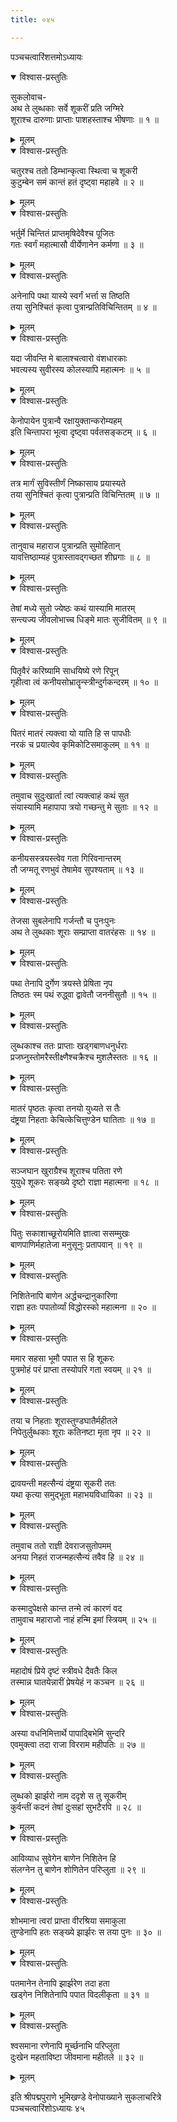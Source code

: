 ```yaml
---
title: ०४५

---
```

पञ्चचत्वारिंशत्तमोऽध्यायः  

<details open><summary>विश्वास-प्रस्तुतिः</summary>

सुकलोवाच-  
अथ ते लुब्धकाः सर्वे शूकरीं प्रति जग्मिरे  
शूराश्च दारुणाः प्राप्ताः पाशहस्ताश्च भीषणाः ॥ १ ॥
</details>

<details><summary>मूलम्</summary>

सुकलोवाच-  
अथ ते लुब्धकाः सर्वे शूकरीं प्रति जग्मिरे  
शूराश्च दारुणाः प्राप्ताः पाशहस्ताश्च भीषणाः ॥ १ ॥
</details>



<details open><summary>विश्वास-प्रस्तुतिः</summary>

चतुरश्च ततो डिम्भान्कृत्वा स्थित्वा च शूकरी  
कुटुम्बेन समं कान्तं हतं दृष्ट्वा महाहवे ॥ २ ॥
</details>

<details><summary>मूलम्</summary>

चतुरश्च ततो डिम्भान्कृत्वा स्थित्वा च शूकरी  
कुटुम्बेन समं कान्तं हतं दृष्ट्वा महाहवे ॥ २ ॥
</details>



<details open><summary>विश्वास-प्रस्तुतिः</summary>

भर्तुर्मे चिन्तितं प्राप्तमृषिदेवैश्च पूजितः  
गतः स्वर्गं महात्मासौ वीर्येणानेन कर्मणा ॥ ३ ॥
</details>

<details><summary>मूलम्</summary>

भर्तुर्मे चिन्तितं प्राप्तमृषिदेवैश्च पूजितः  
गतः स्वर्गं महात्मासौ वीर्येणानेन कर्मणा ॥ ३ ॥
</details>



<details open><summary>विश्वास-प्रस्तुतिः</summary>

अनेनापि पथा यास्ये स्वर्गं भर्त्ता स तिष्ठति  
तया सुनिश्चितं कृत्वा पुत्रान्प्रतिविचिन्तितम् ॥ ४ ॥
</details>

<details><summary>मूलम्</summary>

अनेनापि पथा यास्ये स्वर्गं भर्त्ता स तिष्ठति  
तया सुनिश्चितं कृत्वा पुत्रान्प्रतिविचिन्तितम् ॥ ४ ॥
</details>



<details open><summary>विश्वास-प्रस्तुतिः</summary>

यदा जीवन्ति मे बालाश्चत्वारो वंशधारकाः  
भवत्यस्य सुवीरस्य कोलस्यापि महात्मनः ॥ ५ ॥
</details>

<details><summary>मूलम्</summary>

यदा जीवन्ति मे बालाश्चत्वारो वंशधारकाः  
भवत्यस्य सुवीरस्य कोलस्यापि महात्मनः ॥ ५ ॥
</details>



<details open><summary>विश्वास-प्रस्तुतिः</summary>

केनोपायेन पुत्रान्वै रक्षायुक्तान्करोम्यहम्  
इति चिन्तापरा भूत्वा दृष्ट्वा पर्वतसङ्कटम् ॥ ६ ॥
</details>

<details><summary>मूलम्</summary>

केनोपायेन पुत्रान्वै रक्षायुक्तान्करोम्यहम्  
इति चिन्तापरा भूत्वा दृष्ट्वा पर्वतसङ्कटम् ॥ ६ ॥
</details>



<details open><summary>विश्वास-प्रस्तुतिः</summary>

तत्र मार्गं सुविस्तीर्णं निष्कासाय प्रयास्यते  
तया सुनिश्चितं कृत्वा पुत्रान्प्रति विचिन्तितम् ॥ ७ ॥
</details>

<details><summary>मूलम्</summary>

तत्र मार्गं सुविस्तीर्णं निष्कासाय प्रयास्यते  
तया सुनिश्चितं कृत्वा पुत्रान्प्रति विचिन्तितम् ॥ ७ ॥
</details>



<details open><summary>विश्वास-प्रस्तुतिः</summary>

तानुवाच महाराज पुत्रान्प्रति सुमोहितान्  
यावत्तिष्ठाम्यहं पुत्रास्तावद्गच्छत शीघ्रगाः ॥ ८ ॥
</details>

<details><summary>मूलम्</summary>

तानुवाच महाराज पुत्रान्प्रति सुमोहितान्  
यावत्तिष्ठाम्यहं पुत्रास्तावद्गच्छत शीघ्रगाः ॥ ८ ॥
</details>



<details open><summary>विश्वास-प्रस्तुतिः</summary>

तेषां मध्ये सुतो ज्येष्ठः कथं यास्यामि मातरम्  
सन्त्यज्य जीवलोभाच्च धिङ्मे मातः सुजीवितम् ॥ ९ ॥
</details>

<details><summary>मूलम्</summary>

तेषां मध्ये सुतो ज्येष्ठः कथं यास्यामि मातरम्  
सन्त्यज्य जीवलोभाच्च धिङ्मे मातः सुजीवितम् ॥ ९ ॥
</details>



<details open><summary>विश्वास-प्रस्तुतिः</summary>

पितृवैरं करिष्यामि साधयिष्ये रणे रिपून्  
गृहीत्वा त्वं कनीयसोभ्रातॄन्स्त्रीन्दुर्गकन्दरम् ॥ १० ॥
</details>

<details><summary>मूलम्</summary>

पितृवैरं करिष्यामि साधयिष्ये रणे रिपून्  
गृहीत्वा त्वं कनीयसोभ्रातॄन्स्त्रीन्दुर्गकन्दरम् ॥ १० ॥
</details>



<details open><summary>विश्वास-प्रस्तुतिः</summary>

पितरं मातरं त्यक्त्वा यो याति हि स पापधीः  
नरकं च प्रयात्येव कृमिकोटिसमाकुलम् ॥ ११ ॥
</details>

<details><summary>मूलम्</summary>

पितरं मातरं त्यक्त्वा यो याति हि स पापधीः  
नरकं च प्रयात्येव कृमिकोटिसमाकुलम् ॥ ११ ॥
</details>



<details open><summary>विश्वास-प्रस्तुतिः</summary>

तमुवाच सुदुःखार्ता त्वां त्यक्त्वाहं कथं सुत  
संयास्यामि महापापा त्रयो गच्छन्तु मे सुताः ॥ १२ ॥
</details>

<details><summary>मूलम्</summary>

तमुवाच सुदुःखार्ता त्वां त्यक्त्वाहं कथं सुत  
संयास्यामि महापापा त्रयो गच्छन्तु मे सुताः ॥ १२ ॥
</details>



<details open><summary>विश्वास-प्रस्तुतिः</summary>

कनीयसस्त्रयस्त्वेव गता गिरिवनान्तरम्  
तौ जग्मतू रणभुवं तेषामेव सुपश्यताम् ॥ १३ ॥
</details>

<details><summary>मूलम्</summary>

कनीयसस्त्रयस्त्वेव गता गिरिवनान्तरम्  
तौ जग्मतू रणभुवं तेषामेव सुपश्यताम् ॥ १३ ॥
</details>



<details open><summary>विश्वास-प्रस्तुतिः</summary>

तेजसा सुबलेनापि गर्जन्तौ च पुनःपुनः  
अथ ते लुब्धकाः शूराः सम्प्राप्ता वातरंहसः ॥ १४ ॥
</details>

<details><summary>मूलम्</summary>

तेजसा सुबलेनापि गर्जन्तौ च पुनःपुनः  
अथ ते लुब्धकाः शूराः सम्प्राप्ता वातरंहसः ॥ १४ ॥
</details>



<details open><summary>विश्वास-प्रस्तुतिः</summary>

पथा तेनापि दुर्गेण त्रयस्ते प्रेषिता नृप  
तिष्ठतः स्म पथं रुद्ध्वा द्वावेतौ जननीसुतौ ॥ १५ ॥
</details>

<details><summary>मूलम्</summary>

पथा तेनापि दुर्गेण त्रयस्ते प्रेषिता नृप  
तिष्ठतः स्म पथं रुद्ध्वा द्वावेतौ जननीसुतौ ॥ १५ ॥
</details>



<details open><summary>विश्वास-प्रस्तुतिः</summary>

लुब्धकाश्च ततः प्राप्ताः खड्गबाणधनुर्धराः  
प्रजघ्नुस्तोमरैस्तीक्ष्णैश्चक्रैश्च मुशलैस्ततः ॥ १६ ॥
</details>

<details><summary>मूलम्</summary>

लुब्धकाश्च ततः प्राप्ताः खड्गबाणधनुर्धराः  
प्रजघ्नुस्तोमरैस्तीक्ष्णैश्चक्रैश्च मुशलैस्ततः ॥ १६ ॥
</details>



<details open><summary>विश्वास-प्रस्तुतिः</summary>

मातरं पृष्ठतः कृत्वा तनयो युध्यते स तैः  
दंष्ट्रया निहताः केचित्केचित्तुण्डेन घातिताः ॥ १७ ॥
</details>

<details><summary>मूलम्</summary>

मातरं पृष्ठतः कृत्वा तनयो युध्यते स तैः  
दंष्ट्रया निहताः केचित्केचित्तुण्डेन घातिताः ॥ १७ ॥
</details>



<details open><summary>विश्वास-प्रस्तुतिः</summary>

सञ्जघान खुराग्रैश्च शूराश्च पतिता रणे  
युयुधे शूकरः सङ्ख्ये दृष्टो राज्ञा महात्मना ॥ १८ ॥
</details>

<details><summary>मूलम्</summary>

सञ्जघान खुराग्रैश्च शूराश्च पतिता रणे  
युयुधे शूकरः सङ्ख्ये दृष्टो राज्ञा महात्मना ॥ १८ ॥
</details>



<details open><summary>विश्वास-प्रस्तुतिः</summary>

पितुः सकाशाच्छूरोयमिति ज्ञात्वा ससम्मुखः  
बाणपाणिर्महातेजा मनुसूनुः प्रतापवान् ॥ १९ ॥
</details>

<details><summary>मूलम्</summary>

पितुः सकाशाच्छूरोयमिति ज्ञात्वा ससम्मुखः  
बाणपाणिर्महातेजा मनुसूनुः प्रतापवान् ॥ १९ ॥
</details>



<details open><summary>विश्वास-प्रस्तुतिः</summary>

निशितेनापि बाणेन अर्द्धचन्द्रानुकारिणा  
राज्ञा हतः पपातोर्व्यां विद्धोरस्को महात्मना ॥ २० ॥
</details>

<details><summary>मूलम्</summary>

निशितेनापि बाणेन अर्द्धचन्द्रानुकारिणा  
राज्ञा हतः पपातोर्व्यां विद्धोरस्को महात्मना ॥ २० ॥
</details>



<details open><summary>विश्वास-प्रस्तुतिः</summary>

ममार सहसा भूमौ पपात स हि शूकरः  
पुत्रमोहं परं प्राप्ता तस्योपरि गता स्वयम् ॥ २१ ॥
</details>

<details><summary>मूलम्</summary>

ममार सहसा भूमौ पपात स हि शूकरः  
पुत्रमोहं परं प्राप्ता तस्योपरि गता स्वयम् ॥ २१ ॥
</details>



<details open><summary>विश्वास-प्रस्तुतिः</summary>

तया च निहताः शूरास्तुण्डघातैर्महीतले  
निपेतुर्लुब्धकाः शूराः कतिनष्टा मृता नृप ॥ २२ ॥
</details>

<details><summary>मूलम्</summary>

तया च निहताः शूरास्तुण्डघातैर्महीतले  
निपेतुर्लुब्धकाः शूराः कतिनष्टा मृता नृप ॥ २२ ॥
</details>



<details open><summary>विश्वास-प्रस्तुतिः</summary>

द्रावयन्ती महत्सैन्यं दंष्ट्रया सूकरी ततः  
यथा कृत्या समुद्भूता महाभयविधायिका ॥ २३ ॥
</details>

<details><summary>मूलम्</summary>

द्रावयन्ती महत्सैन्यं दंष्ट्रया सूकरी ततः  
यथा कृत्या समुद्भूता महाभयविधायिका ॥ २३ ॥
</details>



<details open><summary>विश्वास-प्रस्तुतिः</summary>

तमुवाच ततो राज्ञी देवराजसुतोपमम्  
अनया निहतं राजन्महत्सैन्यं तवैव हि ॥ २४ ॥
</details>

<details><summary>मूलम्</summary>

तमुवाच ततो राज्ञी देवराजसुतोपमम्  
अनया निहतं राजन्महत्सैन्यं तवैव हि ॥ २४ ॥
</details>



<details open><summary>विश्वास-प्रस्तुतिः</summary>

कस्मादुपेक्षसे कान्त तन्मे त्वं कारणं वद  
तामुवाच महाराजो नाहं हन्मि इमां स्त्रियम् ॥ २५ ॥
</details>

<details><summary>मूलम्</summary>

कस्मादुपेक्षसे कान्त तन्मे त्वं कारणं वद  
तामुवाच महाराजो नाहं हन्मि इमां स्त्रियम् ॥ २५ ॥
</details>



<details open><summary>विश्वास-प्रस्तुतिः</summary>

महादोषं प्रिये दृष्टं स्त्रीवधे दैवतैः किल  
तस्मान्न घातयेन्नारीं प्रेषयेहं न कञ्चन ॥ २६ ॥
</details>

<details><summary>मूलम्</summary>

महादोषं प्रिये दृष्टं स्त्रीवधे दैवतैः किल  
तस्मान्न घातयेन्नारीं प्रेषयेहं न कञ्चन ॥ २६ ॥
</details>



<details open><summary>विश्वास-प्रस्तुतिः</summary>

अस्या वधनिमित्तार्थे पापाद्बिभेमि सुन्दरि  
एवमुक्त्वा तदा राजा विरराम महीपतिः ॥ २७ ॥
</details>

<details><summary>मूलम्</summary>

अस्या वधनिमित्तार्थे पापाद्बिभेमि सुन्दरि  
एवमुक्त्वा तदा राजा विरराम महीपतिः ॥ २७ ॥
</details>



<details open><summary>विश्वास-प्रस्तुतिः</summary>

लुब्धको झार्झरो नाम ददृशे स तु सूकरीम्  
कुर्वन्तीं कदनं तेषां दुःसहां सुभटैरपि ॥ २८ ॥
</details>

<details><summary>मूलम्</summary>

लुब्धको झार्झरो नाम ददृशे स तु सूकरीम्  
कुर्वन्तीं कदनं तेषां दुःसहां सुभटैरपि ॥ २८ ॥
</details>



<details open><summary>विश्वास-प्रस्तुतिः</summary>

आविव्याध सुवेगेन बाणेन निशितेन हि  
संलग्नेन तु बाणेन शोणितेन परिप्लुता ॥ २९ ॥
</details>

<details><summary>मूलम्</summary>

आविव्याध सुवेगेन बाणेन निशितेन हि  
संलग्नेन तु बाणेन शोणितेन परिप्लुता ॥ २९ ॥
</details>



<details open><summary>विश्वास-प्रस्तुतिः</summary>

शोभमाना त्वरां प्राप्ता वीरश्रिया समाकुला  
तुण्डेनापि हतः सङ्ख्ये झार्झरः स तया पुनः ॥ ३० ॥
</details>

<details><summary>मूलम्</summary>

शोभमाना त्वरां प्राप्ता वीरश्रिया समाकुला  
तुण्डेनापि हतः सङ्ख्ये झार्झरः स तया पुनः ॥ ३० ॥
</details>



<details open><summary>विश्वास-प्रस्तुतिः</summary>

पतमानेन तेनापि झार्झरेण तदा हता  
खड्गेन निशितेनापि पपात विदलीकृता ॥ ३१ ॥
</details>

<details><summary>मूलम्</summary>

पतमानेन तेनापि झार्झरेण तदा हता  
खड्गेन निशितेनापि पपात विदलीकृता ॥ ३१ ॥
</details>



<details open><summary>विश्वास-प्रस्तुतिः</summary>

श्वसमाना रणेनापि मूर्च्छनाभि परिप्लुता  
दुःखेन महताविष्टा जीवमाना महीतले ॥ ३२ ॥
</details>

<details><summary>मूलम्</summary>

श्वसमाना रणेनापि मूर्च्छनाभि परिप्लुता  
दुःखेन महताविष्टा जीवमाना महीतले ॥ ३२ ॥
</details>


इति श्रीपद्मपुराणे भूमिखण्डे वेनोपाख्याने सुकलाचरित्रे  
पञ्चचत्वारिंशोऽध्यायः ४५